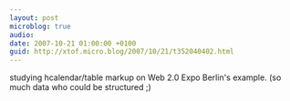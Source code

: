 ```yaml
---
layout: post
microblog: true
audio: 
date: 2007-10-21 01:00:00 +0100
guid: http://xtof.micro.blog/2007/10/21/t352040402.html
---
```

studying hcalendar/table markup on Web 2.0 Expo Berlin's example. (so much data who could be structured ;)
